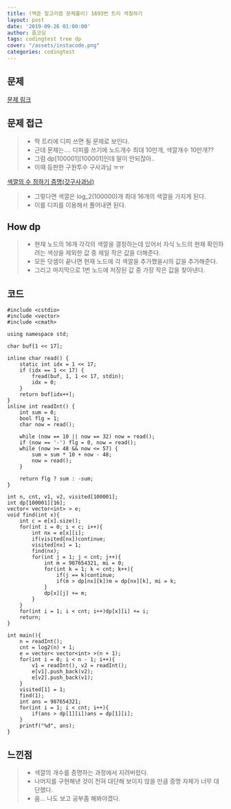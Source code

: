 ```yaml
---
title: (백준 알고리즘 문제풀이) 1693번 트리 색칠하기
layout: post
date: '2019-09-26 01:00:00'
author: 줌코딩
tags: codingtest tree dp
cover: "/assets/instacode.png"
categories: codingtest
---
```


## 문제

[문제 링크](https://www.acmicpc.net/problem/1693)

## 문제 접근

>* 딱 트리에 디피 쓰면 될 문제로 보인다.
>* 근데 문제는.... 디피를 쓰기에 노드개수 최대 10만개, 색깔개수 10만개??
>* 그럼 dp\[100001\]\[100001\]인데 말이 안되잖아..
>* 이때 등판한 구원투수 구사과님 ㅠㅠ

[색깔의 수 정하기 증명(갓구사과님)](https://www.acmicpc.net/board/view/13972)

>* 그렇다면 색깔은 log_2(100000)개 최대 16개의 색깔을 가지게 된다.
>* 이를 디피를 이용해서 풀어내면 된다.

## How dp

>* 현재 노드의 16개 각각의 색깔을 결정하는데 있어서 자식 노드의 현재 확인하려는 색상을 제외한 값 중 제일 작은 값을 더해준다.
>* 모든 덧셈이 끝나면 현재 노드에 각 색깔을 추가했을시의 값을 추가해준다.
>* 그리고 마지막으로 1번 노드에 저장된 값 중 가장 작은 값을 찾아낸다.

## 코드

    #include <cstdio>
    #include <vector>
    #include <cmath>

    using namespace std;

    char buf[1 << 17];

    inline char read() {
        static int idx = 1 << 17;
        if (idx == 1 << 17) {
            fread(buf, 1, 1 << 17, stdin);
            idx = 0;
        }
        return buf[idx++];
    }
    inline int readInt() {
        int sum = 0;
        bool flg = 1;
        char now = read();

        while (now == 10 || now == 32) now = read();
        if (now == '-') flg = 0, now = read();
        while (now >= 48 && now <= 57) {
            sum = sum * 10 + now - 48;
            now = read();
        }

        return flg ? sum : -sum;
    }

    int n, cnt, v1, v2, visited[100001];
    int dp[100001][16];
    vector< vector<int> > e;
    void find(int x){
        int c = e[x].size();
        for(int i = 0; i < c; i++){
            int nx = e[x][i];
            if(visited[nx])continue;
            visited[nx] = 1;
            find(nx);
            for(int j = 1; j < cnt; j++){
                int m = 987654321, mi = 0;
                for(int k = 1; k < cnt; k++){
                    if(j == k)continue;
                    if(m > dp[nx][k])m = dp[nx][k], mi = k;
                }
                dp[x][j] += m;
            }
        }
        for(int i = 1; i < cnt; i++)dp[x][i] += i;
        return;
    }

    int main(){
        n = readInt();
        cnt = log2(n) + 1;
        e = vector< vector<int> >(n + 1);
        for(int i = 0; i < n - 1; i++){
            v1 = readInt(), v2 = readInt();
            e[v1].push_back(v2);
            e[v2].push_back(v1);
        }
        visited[1] = 1;
        find(1);
        int ans = 987654321;
        for(int i = 1; i < cnt; i++){
            if(ans > dp[1][i])ans = dp[1][i];
        }
        printf("%d", ans);
    }

## 느낀점

>* 색깔의 개수를 증명하는 과정에서 지려버렸다.
>* 나머지를 구현해낸 것이 전혀 대단해 보이지 않을 만큼 증명 자체가 너무 대단했다.
>* 음... 나도 보고 공부좀 해봐야겠다.

